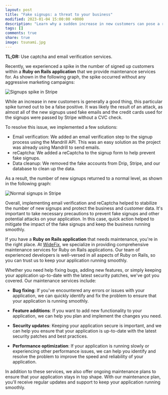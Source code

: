 ```yaml
---
layout: post
title: "Fake signups: a threat to your business"
modified: 2023-01-04 15:00:00 +0000
description: "Learn why a sudden increase in new customers can pose a risk to your business and discover how to protect against fake signups. Find out how we successfully mitigated the impact of a signups spike in our Ruby on Rails application and kept our business running smoothly."
tags: []
comments: true
share: true
image: tsunami.jpg
---
```


**TL;DR:** Use captcha and email verification services.

Recently, we experienced a spike in the number of signed up customers within a **Ruby on Rails application** that we provide maintenance services for. As shown in the following graph, the spike occurred without any aggressive marketing campaigns:

![Signups spike in Stripe](/images/stripe_spike.jpg)

While an increase in new customers is generally a good thing, this particular spike turned out to be a false positive. It was likely the result of an attack, as almost all of the new signups used fake emails and the credit cards used for the signups were passed by Stripe without a CVC check.

To resolve this issue, we implemented a few solutions:

- Email verification: We added an email verification step to the signup process using the Mandrill API. This was an easy solution as the project was already using Mandrill to send emails.
- reCaptcha: We added a reCaptcha to the signup form to help prevent fake signups.
- Data cleanup: We removed the fake accounts from Drip, Stripe, and our database to clean up the data.

As a result, the number of new signups returned to a normal level, as shown in the following graph:

![Normal signups in Stripe](/images/normal_signups.jpg)

Overall, implementing email verification and reCaptcha helped to stabilize the number of new signups and protect the business and customer data. It's important to take necessary precautions to prevent fake signups and other potential attacks on your application. In this case, quick action helped to mitigate the impact of the fake signups and keep the business running smoothly.

If you have a **Ruby on Rails application** that needs maintenance, you're in the right place. At [WideFix](https://clutch.co/profile/widefix), we specialize in providing comprehensive maintenance services for Ruby on Rails applications. Our team of experienced developers is well-versed in all aspects of Ruby on Rails, so you can trust us to keep your application running smoothly.

Whether you need help fixing bugs, adding new features, or simply keeping your application up-to-date with the latest security patches, we've got you covered. Our maintenance services include:

- **Bug fixing**: If you've encountered any errors or issues with your application, we can quickly identify and fix the problem to ensure that your application is running smoothly.

- **Feature additions**: If you want to add new functionality to your application, we can help you plan and implement the changes you need.

- **Security updates**: Keeping your application secure is important, and we can help you ensure that your application is up-to-date with the latest security patches and best practices.

- **Performance optimization**: If your application is running slowly or experiencing other performance issues, we can help you identify and resolve the problem to improve the speed and reliability of your application.

In addition to these services, we also offer ongoing maintenance plans to ensure that your application stays in top shape. With our maintenance plan, you'll receive regular updates and support to keep your application running smoothly.
